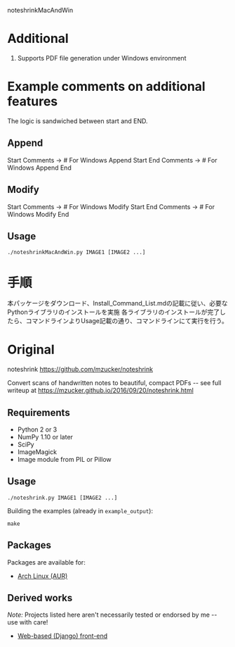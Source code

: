 noteshrinkMacAndWin
# Additional
1. Supports PDF file generation under Windows environment

# Example comments on additional features
  The logic is sandwiched between start and END.
## Append
Start Comments → # For Windows Append Start
End Comments   → # For Windows Append End

## Modify
  Start Comments → # For Windows Modify Start
  End Comments   → # For Windows Modify End

## Usage
```
./noteshrinkMacAndWin.py IMAGE1 [IMAGE2 ...]
```

# 手順
本パッケージをダウンロード、Install_Command_List.mdの記載に従い、必要なPythonライブラリのインストールを実施
各ライブラリのインストールが完了したら、コマンドラインよりUsage記載の通り、コマンドラインにて実行を行う。

# Original
noteshrink
https://github.com/mzucker/noteshrink

Convert scans of handwritten notes to beautiful, compact PDFs -- see full writeup at <https://mzucker.github.io/2016/09/20/noteshrink.html>

## Requirements

 - Python 2 or 3
 - NumPy 1.10 or later
 - SciPy
 - ImageMagick
 - Image module from PIL or Pillow

## Usage

```
./noteshrink.py IMAGE1 [IMAGE2 ...]
```

Building the examples (already in `example_output`):

```
make
```

## Packages
Packages are available for:
 - [Arch Linux (AUR)](https://aur.archlinux.org/packages/noteshrink/)
 
## Derived works

*Note:* Projects listed here aren't necessarily tested or endorsed by me -- use with care!

  - [Web-based (Django) front-end](https://github.com/delneg/noteshrinker-django)
